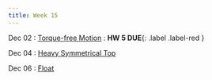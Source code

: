 ```yaml
---
title: Week 15
---
```


Dec 02
: [Torque-free Motion](#)
: **HW 5 DUE**{: .label .label-red }[](#)

Dec 04
: [Heavy Symmetrical Top](#)

Dec 06
: [Float](#)
